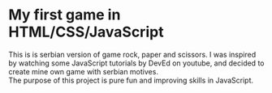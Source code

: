# My first game in HTML/CSS/JavaScript  
This is is serbian version of game rock, paper and scissors. I was inspired by watching some JavaScript tutorials by DevEd on youtube, and decided to create mine own game with serbian motives.  
The purpose of this project is pure fun and improving skills in JavaScript.